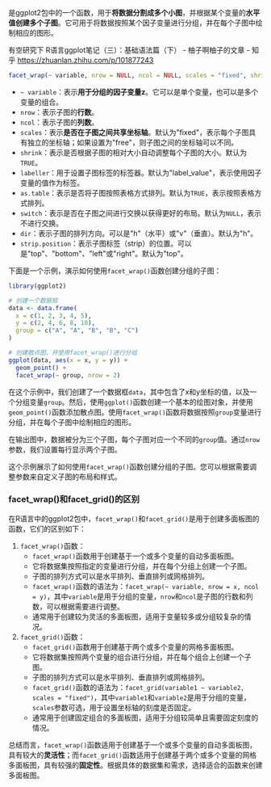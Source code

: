 是ggplot2包中的一个函数，用于**将数据分割成多个小图**，并根据某个变量的**水平值创建多个子图**。它可用于将数据按照某个因子变量进行分组，并在每个子图中绘制相应的图形。

有空研究下
R语言ggplot笔记（三）：基础语法篇（下） - 柚子啊柚子的文章 - 知乎
https://zhuanlan.zhihu.com/p/101877243

```R
facet_wrap(~ variable, nrow = NULL, ncol = NULL, scales = "fixed", shrink = TRUE, labeller = "label_value", as.table = TRUE, switch = NULL, dir = "h", strip.position = "top")
```

- `~ variable`：表示**用于分组的因子变量z**。它可以是单个变量，也可以是多个变量的组合。
- `nrow`：表示子图的**行数**。
- `ncol`：表示子图的**列数**。
- `scales`：表示**是否在子图之间共享坐标轴**。默认为"fixed"，表示每个子图具有独立的坐标轴；如果设置为"free"，则子图之间的坐标轴可以不同。
- `shrink`：表示是否根据子图的相对大小自动调整每个子图的大小。默认为`TRUE`。
- `labeller`：用于设置子图标签的标签器。默认为"label_value"，表示使用因子变量的值作为标签。
- `as.table`：表示是否将子图按照表格方式排列。默认为`TRUE`，表示按照表格方式排列。
- `switch`：表示是否在子图之间进行交换以获得更好的布局。默认为`NULL`，表示不进行交换。
- `dir`：表示子图的排列方向。可以是"h"（水平）或"v"（垂直）。默认为"h"。
- `strip.position`：表示子图标签（strip）的位置。可以是"top"、"bottom"、"left"或"right"。默认为"top"。

下面是一个示例，演示如何使用`facet_wrap()`函数创建分组的子图：
```R
library(ggplot2)

# 创建一个数据框
data <- data.frame(
  x = c(1, 2, 3, 4, 5),
  y = c(2, 4, 6, 8, 10),
  group = c("A", "A", "B", "B", "C")
)

# 创建散点图，并使用facet_wrap()进行分组
ggplot(data, aes(x = x, y = y)) +
  geom_point() +
  facet_wrap(~ group, nrow = 2)
```
在这个示例中，我们创建了一个数据框`data`，其中包含了x和y坐标的值，以及一个分组变量`group`。然后，使用`ggplot()`函数创建一个基本的绘图对象，并使用`geom_point()`函数添加散点图。使用`facet_wrap()`函数将数据按照`group`变量进行分组，并在每个子图中绘制相应的图形。

在输出图中，数据被分为三个子图，每个子图对应一个不同的`group`值。通过`nrow`参数，我们设置每行显示两个子图。

这个示例展示了如何使用`facet_wrap()`函数创建分组的子图。您可以根据需要调整参数来自定义子图的布局和样式。


### facet_wrap()和facet_grid()的区别
在R语言中的ggplot2包中，`facet_wrap()`和`facet_grid()`是用于创建多面板图的函数，它们的区别如下：
1. `facet_wrap()`函数：
   - `facet_wrap()`函数用于创建基于一个或多个变量的自动多面板图。
   - 它将数据集按照指定的变量进行分组，并在每个分组上创建一个子图。
   - 子图的排列方式可以是水平排列、垂直排列或网格排列。
   - `facet_wrap()`函数的语法为：`facet_wrap(~ variable, nrow = x, ncol = y)`，其中`variable`是用于分组的变量，`nrow`和`ncol`是子图的行数和列数，可以根据需要进行调整。
   - 通常用于创建较为灵活的多面板图，适用于变量较多或分组较复杂的情况。
2. `facet_grid()`函数：
   - `facet_grid()`函数用于创建基于两个或多个变量的网格多面板图。
   - 它将数据集按照两个变量的组合进行分组，并在每个组合上创建一个子图。
   - 子图的排列方式可以是水平排列、垂直排列或网格排列。
   - `facet_grid()`函数的语法为：`facet_grid(variable1 ~ variable2, scales = "fixed")`，其中`variable1`和`variable2`是用于分组的变量，`scales`参数可选，用于设置坐标轴的刻度是否固定。
   - 通常用于创建固定组合的多面板图，适用于分组较简单且需要固定刻度的情况。

总结而言，`facet_wrap()`函数适用于创建基于一个或多个变量的自动多面板图，具有较大的**灵活性**；而`facet_grid()`函数适用于创建基于两个或多个变量的网格多面板图，具有较强的**固定性**。根据具体的数据集和需求，选择适合的函数来创建多面板图。